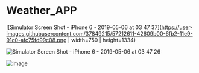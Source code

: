 # Weather_APP

![Simulator Screen Shot - iPhone 6 - 2019-05-06 at 03 47 37](https://user-images.githubusercontent.com/37849215/57212611-42609b00-6fb2-11e9-91c0-afc75fd99c08.png | width=750 | height=1334)

![Simulator Screen Shot - iPhone 6 - 2019-05-06 at 03 47 26](https://user-images.githubusercontent.com/37849215/57212632-55736b00-6fb2-11e9-88f2-caa910657962.png)

![image](https://user-images.githubusercontent.com/37849215/57212558-1c3afb00-6fb2-11e9-855a-b00c140f798d.png)
